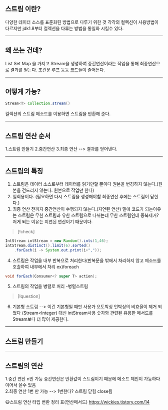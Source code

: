 ## 스트림 이란?
다양한 데이터 소스를 표준화된 방법으로 다루기 위한 것 
각각의 컬렉션이 사용방법이 다르지만 jdk1.8부터 컬렉션을 다루는 방법을 통일화 시킬수 있다.

---

## 왜 쓰는 건데?
List Set Map 을 가지고 Stream을 생성하여 중간연산이라는 작업을 통해 최종연산으로 결과를 얻는다. 조건문 루프 등등 코드들이 줄어든다. 

---


## 어떻게 가능?

```java
Stream<T> Collection.stream()
```
컬렉션의 스트림 메소드를 이용하면 스트림을 반환해 준다.

---

## 스트림 연산 순서
1.스트림 만들기
2.중간연산
3.최종 연산 --> 결과를 얻어낸다.

---

## 스트림의 특징

1. 스트림은 데이터 소스로부터 데이터를 읽기만할 뿐이다 원본을 변경하지 않는다.(원본을 건드리지 않는다. 원본으로 작업만 한다)
2. 일회용이다. (필요하면 다시 스트림을 생성해야함 최종연산 후에는 스트림이 닫힌다.)
3. 최종 연산 전까지 중간연산이 수행되지 않는다.(지연된 연산)
 밑에 코드가 되는이유는 스트림은 무한 스트림과 유한 스트림으로 나뉘는데 
 무한 스트림인데 중복제거? 저게 되는 이유는 지연된 연산이기 때문이다.   

>[!check]

```java
IntStream intStream = new Random().ints(1,46); 
intStream.distinct().limit(6).sorted()
	.forEach(i -> System.out.print(i+","));
```
4. 스트림은 작업을 내부 반복으로 처리한다(반복문을 밖에서 처리하지 않고 메소드를 호출하여 내부에서 처리 ex)foreach

```java
void forEach(Consumer<? super T> action);
```
5. 스트림의 작업을 병렬로 처리 -병렬스트림
>[!question]
6. 기본형 스트림 --> 이건 기본형일 때만 사용가
	오토박싱 언박싱의 비효울이 제거 되었다 (Stream<Integer) 대신 intStream사용 숫자와 관련된 유용한 메서드를 Stream<T>보다 더 많이 제공한다.

---

## 스트림 만들기

---

## 스트림의 연산

1.중간 연산 n번 가능 중간연산은 반환값이 스트림이기 때문에 메소드 체인이 가능하다 이어서 쓸수 있음  
2.최종 연산 1번 만 가능 --> 1번한다? 스트림 닫힘 close됨

😃스트림 연산 타입 변환 정리 표(연산메서드)
<https://wickies.tistory.com/14>


